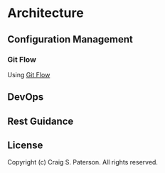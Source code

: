 # Architecture

## Configuration Management

### Git Flow

Using [Git Flow](/docs/git-flow.md)

## DevOps

## Rest Guidance

## License

Copyright (c) Craig S. Paterson. All rights reserved.
